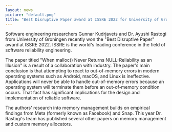 ```yaml
---
layout: news
picture: "default.png"
title: "Best Disruptive Paper award at ISSRE 2022 for University of Groningen SE researchers"
---
```


Software engineering researchers Gunnar Kudrjavets and Dr. Ayushi Rastogi from University of Groningen recently won the "Best Disruptive Paper" award at ISSRE 2022. ISSRE is the world's leading conference in the field of software reliability engineering.

The paper titled "When malloc() Never Returns NULL-Reliability as an Illusion" is a result of a collaboration with industry. The paper's main conclusion is that attempting to react to out-of-memory errors in modern operating systems such as Android, macOS, and Linux is ineffective. Applications will never be able to handle out-of-memory errors because an operating system will terminate them before an out-of-memory condition occurs. That fact has significant implications for the design and implementation of reliable software.

The authors' research into memory management builds on empirical findings from Meta (formerly known as Facebook) and Snap. This year Dr. Rastogi's team has published several other papers on memory management and custom memory allocators.